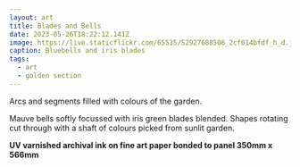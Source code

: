 ```yaml
---
layout: art
title: Blades and Bells
date: 2023-05-26T18:22:12.141Z
image: https://live.staticflickr.com/65535/52927688506_2cf014bfdf_h_d.jpg
caption: Bluebells and iris blades
tags:
  - art
  - golden section
---
```

Arcs and segments filled with colours of the garden.

Mauve bells softly focussed with iris green blades blended. Shapes rotating cut through with a shaft of colours picked from sunlit garden.

**UV varnished archival ink on fine art paper bonded to panel 350mm x 566mm**
